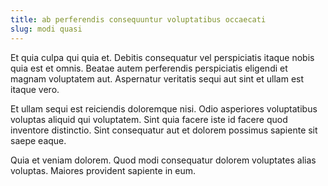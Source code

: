```yaml
---
title: ab perferendis consequuntur voluptatibus occaecati
slug: modi quasi
---
```


Et quia culpa qui quia et. Debitis consequatur vel perspiciatis itaque nobis quia est et omnis. Beatae autem perferendis perspiciatis eligendi et magnam voluptatem aut. Aspernatur veritatis sequi aut sint et ullam est itaque vero.

Et ullam sequi est reiciendis doloremque nisi. Odio asperiores voluptatibus voluptas aliquid qui voluptatem. Sint quia facere iste id facere quod inventore distinctio. Sint consequatur aut et dolorem possimus sapiente sit saepe eaque.

Quia et veniam dolorem. Quod modi consequatur dolorem voluptates alias voluptas. Maiores provident sapiente in eum.
